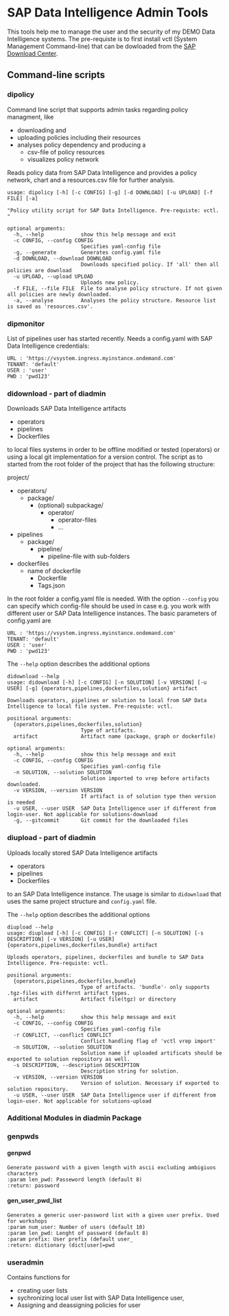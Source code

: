 <!--
SPDX-FileCopyrightText: 2021 Thorsten Hapke <thorsten.hapke@sap.com>

SPDX-License-Identifier: Apache-2.0
-->

# SAP Data Intelligence Admin  Tools

This tools help me to manage the user and the security of my DEMO Data Intelligence systems. The pre-requiste is to first install vctl (System Management Command-line) that can be dowloaded from the [SAP Download Center](https://launchpad.support.sap.com/#/softwarecenter/template/products/%20_APP=00200682500000001943&_EVENT=DISPHIER&HEADER=Y&FUNCTIONBAR=N&EVENT=TREE&NE=NAVIGATE&ENR=73554900100800002981&V=INST&TA=ACTUAL&PAGE=SEARCH/DATA%20INTELLIGENCE-SYS%20MGMT%20CLI). 

## Command-line scripts

### dipolicy 

Command line script that supports admin tasks regarding policy managment, like 

* downloading and 
* uploading policies including their resources
* analyses policy dependency and producing a 
  * csv-file of policy resources
  * visualizes  policy network

Reads policy data from SAP Data Intelligence and provides a policy network, chart and a resources.csv file for further analysis.

```
usage: dipolicy [-h] [-c CONFIG] [-g] [-d DOWNLOAD] [-u UPLOAD] [-f FILE] [-a]

"Policy utility script for SAP Data Intelligence. Pre-requiste: vctl. "

optional arguments:
  -h, --help            show this help message and exit
  -c CONFIG, --config CONFIG
                        Specifies yaml-config file
  -g, --generate        Generates config.yaml file
  -d DOWNLOAD, --download DOWNLOAD
                        Downloads specified policy. If 'all' then all policies are download
  -u UPLOAD, --upload UPLOAD
                        Uploads new policy.
  -f FILE, --file FILE  File to analyse policy structure. If not given all policies are newly downloaded.
  -a, --analyse         Analyses the policy structure. Resource list is saved as 'resources.csv'.

```

### dipmonitor

List of pipelines user has started recently. Needs a config.yaml with SAP Data Intelligence credentials:

```
URL : 'https://vsystem.ingress.myinstance.ondemand.com'
TENANT: 'default'
USER : 'user'
PWD : 'pwd123'
```


### didownload - part of diadmin

Downloads SAP Data Intelligence artifacts 

* operators
* pipelines
* Dockerfiles

to local files systems in order to be offline modified or tested (operators) or using a local git implementation for a version control. The script as to started from the root folder of the project that has the following structure: 

project/ 
* operators/
  * package/
    * (optional) subpackage/
      * operator/
        * operator-files
        * ...
* pipelines
  * package/
    * pipeline/
      * pipeline-file with sub-folders
* dockerfiles
  * name of dockerfile
    * Dockerfile
    * Tags.json

In the root folder a config.yaml file is needed. With the option ```--config``` you can specify which config-file should be used in case e.g. you work with different user or SAP Data Intelligence instances. The basic parameters of config.yaml are

```
URL : 'https://vsystem.ingress.myinstance.ondemand.com'
TENANT: 'default'
USER : 'user'
PWD : 'pwd123'

```

The ```--help``` option describes the additional options
```
didownload --help 
usage: didownload [-h] [-c CONFIG] [-n SOLUTION] [-v VERSION] [-u USER] [-g] {operators,pipelines,dockerfiles,solution} artifact

Downloads operators, pipelines or solution to local from SAP Data Intelligence to local file system. Pre-requiste: vctl.

positional arguments:
  {operators,pipelines,dockerfiles,solution}
                        Type of artifacts.
  artifact              Artifact name (package, graph or dockerfile)

optional arguments:
  -h, --help            show this help message and exit
  -c CONFIG, --config CONFIG
                        Specifies yaml-config file
  -n SOLUTION, --solution SOLUTION
                        Solution imported to vrep before artifacts downloaded.
  -v VERSION, --version VERSION
                        If artifact is of solution type then version is needed
  -u USER, --user USER  SAP Data Intelligence user if different from login-user. Not applicable for solutions-download
  -g, --gitcommit       Git commit for the downloaded files

```

### diupload - part of diadmin

Uploads locally stored SAP Data Intelligence artifacts

* operators
* pipelines
* Dockerfiles

to an SAP Data Intelligence instance. The usage is similar to ```didownload``` that uses the same project structure and ```config.yaml``` file.

The ```--help``` option describes the additional options

```
diupload --help
usage: diupload [-h] [-c CONFIG] [-r CONFLICT] [-n SOLUTION] [-s DESCRIPTION] [-v VERSION] [-u USER] {operators,pipelines,dockerfiles,bundle} artifact

Uploads operators, pipelines, dockerfiles and bundle to SAP Data Intelligence. Pre-requiste: vctl.

positional arguments:
  {operators,pipelines,dockerfiles,bundle}
                        Type of artifacts. 'bundle'- only supports .tgz-files with differnt artifact types.
  artifact              Artifact file(tgz) or directory

optional arguments:
  -h, --help            show this help message and exit
  -c CONFIG, --config CONFIG
                        Specifies yaml-config file
  -r CONFLICT, --conflict CONFLICT
                        Conflict handling flag of 'vctl vrep import'
  -n SOLUTION, --solution SOLUTION
                        Solution name if uploaded artificats should be exported to solution repository as well.
  -s DESCRIPTION, --description DESCRIPTION
                        Description string for solution.
  -v VERSION, --version VERSION
                        Version of solution. Necessary if exported to solution repository.
  -u USER, --user USER  SAP Data Intelligence user if different from login-user. Not applicable for solutions-upload

```



### Additional Modules in diadmin Package

### genpwds 

####  genpwd
    Generate password with a given length with ascii excluding ambigiuos characters
    :param len_pwd: Passeword length (default 8)
    :return: password

#### gen_user_pwd_list
    Generates a generic user-password list with a given user prefix. Used for workshops
    :param num_user: Number of users (default 10)
    :param len_pwd: Lenght of password (default 8)
    :param prefix: User prefix (default user_
    :return: dictionary (dict[user]=pwd

### useradmin

Contains functions for 

* creating user lists
* sychronizing local user list with SAP Data Intelligence user, 
* Assigning and deassigning policies for user

